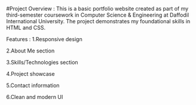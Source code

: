 #Project Overview : 
This is a basic portfolio website created as part of my third-semester coursework in Computer Science & Engineering at Daffodil International University. The project demonstrates my foundational skills in HTML and CSS.

Features : 
1.Responsive design

2.About Me section

3.Skills/Technologies section

4.Project showcase

5.Contact information

6.Clean and modern UI
